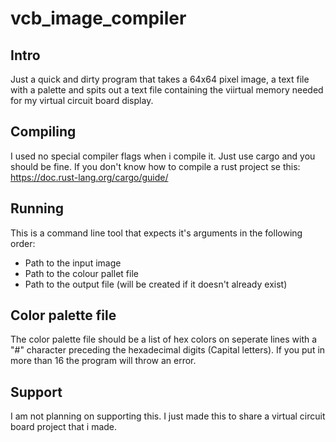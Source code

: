 # vcb_image_compiler

## Intro

Just a quick and dirty program that takes a 64x64 pixel image, a text file with a palette and spits out a text file containing the viirtual memory needed for my virtual circuit board display.

## Compiling

I used no special compiler flags when i compile it. Just use cargo and you should be fine.
If you don't know how to compile a rust project se this: https://doc.rust-lang.org/cargo/guide/

## Running

This is a command line tool that expects it's arguments in the following order:
  * Path to the input image
  * Path to the colour pallet file
  * Path to the output file (will be created if it doesn't already exist)

## Color palette file

The color palette file should be a list of hex colors on seperate lines with a "#" character preceding the hexadecimal digits (Capital letters). If you put in more than 16 the program will throw an error.

## Support

I am not planning on supporting this. I just made this to share a virtual circuit board project that i made.
